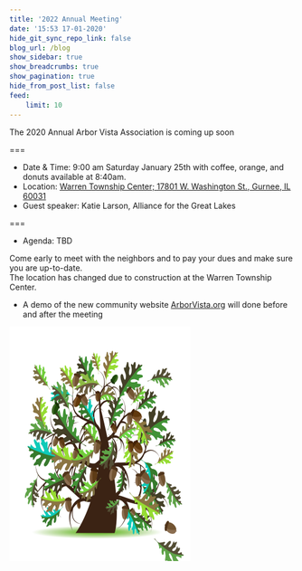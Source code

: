 ```yaml
---
title: '2022 Annual Meeting'
date: '15:53 17-01-2020'
hide_git_sync_repo_link: false
blog_url: /blog
show_sidebar: true
show_breadcrumbs: true
show_pagination: true
hide_from_post_list: false
feed:
    limit: 10
---
```


<div class="bg-success">The 2020 Annual Arbor Vista Association is coming up soon</div>

===
- Date & Time: 9:00 am  Saturday January 25th with coffee, orange, and donuts available at 8:40am. 
- Location: [Warren Township Center; 17801 W. Washington St., Gurnee, IL 60031](https://www.google.com/maps/place/State+Bank+of+the+Lakes/@42.3439045,-88.0220601,18.26z/data=!4m5!3m4!1s0x880f9a8589b5f94f:0x94c24434af8aadb3!8m2!3d42.3440682!4d-88.0215557)
- Guest speaker: Katie Larson, Alliance for the Great Lakes 

===

- Agenda: TBD

Come early to meet with the neighbors and to pay your dues and make sure you are up-to-date.   
The location has changed due to construction at the Warren Township Center.

- A demo of the new community website [ArborVista.org](https://arborvista.org) will done before and after the meeting


![image](Oak_Tree.png)
